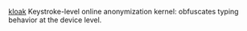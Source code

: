 
[kloak](https://github.com/vmonaco/kloak)
Keystroke-level online anonymization kernel: obfuscates typing behavior at the device level.

